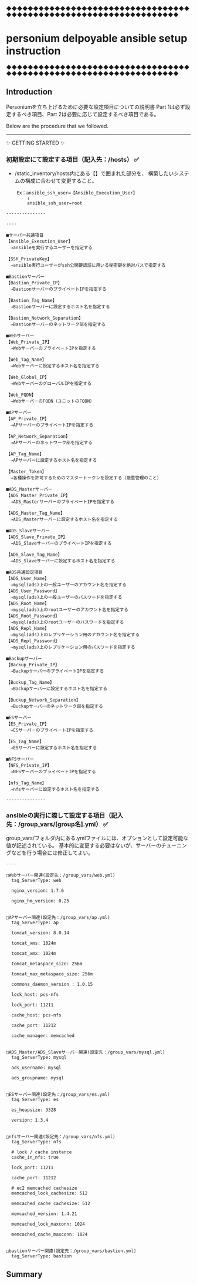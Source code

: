 ◆◆◆◆◆◆◆◆◆◆◆◆◆◆◆◆◆◆◆◆◆◆◆◆◆◆◆◆◆◆◆◆◆◆◆◆◆◆◆◆◆◆◆◆◆◆◆◆◆◆◆◆◆◆◆◆◆◆◆◆◆◆◆◆◆◆
# personium delpoyable ansible setup instruction
◆◆◆◆◆◆◆◆◆◆◆◆◆◆◆◆◆◆◆◆◆◆◆◆◆◆◆◆◆◆◆◆◆◆◆◆◆◆◆◆◆◆◆◆◆◆◆◆◆◆◆◆◆◆◆◆◆◆◆◆◆◆◆◆◆◆

## Introduction

Personiumを立ち上げるために必要な設定項目についての説明書
Part 1は必ず設定するベき項目、Part 2は必要に応じて設定するべき項目である。

Below are the procedure that we followed.

---------------------------------------
:sparkles: GETTING STARTED :sparkles:

### 初期設定にて設定する項目（記入先：/hosts） :white_check_mark:

* /static_inventory/hosts内にある【】で囲まれた部分を、
構築したいシステムの構成に合わせて変更すること。

```
    Ex：ansible_ssh_user=【Ansible_Execution_User】
        ↓
        ansible_ssh_user=root

---------------

----

■サーバー共通項目
【Ansible_Execution_User】
　⇒ansibleを実行するユーザーを指定する

【SSH_PrivateKey】
　⇒ansible実行ユーザーがssh公開鍵認証に用いる秘密鍵を絶対パスで指定する

■Bastionサーバー
【Bastion_Private_IP】
　⇒BastionサーバーのプライベートIPを指定する

【Bastion_Tag_Name】
　⇒Bastionサーバーに設定するホスト名を指定する

【Bastion_Network_Separation】
　⇒Bastionサーバーのネットワーク部を指定する

■Webサーバー
【Web_Private_IP】
　⇒WebサーバーのプライベートIPを指定する

【Web_Tag_Name】
　⇒Webサーバーに設定するホスト名を指定する

【Web_Global_IP】
　⇒WebサーバーのグローバルIPを指定する

【Web_FQDN】
　⇒WebサーバーのFQDN（ユニットのFQDN）

■APサーバー
【AP_Private_IP】
　⇒APサーバーのプライベートIPを指定する

【AP_Network_Separation】
　⇒APサーバーのネットワーク部を指定する

【AP_Tag_Name】
　⇒APサーバーに設定するホスト名を指定する

【Master_Token】
　⇒各種操作を許可するためのマスタートークンを設定する（厳重管理のこと）

■ADS_Masterサーバー
【ADS_Master_Private_IP】
　⇒ADS_MasterサーバーのプライベートIPを指定する

【ADS_Master_Tag_Name】
　⇒ADS_Masterサーバーに設定するホスト名を指定する

■ADS_Slaveサーバー
【ADS_Slave_Private_IP】
　⇒ADS_SlaveサーバーのプライベートIPを指定する

【ADS_Slave_Tag_Name】
　⇒ADS_Slaveサーバーに設定するホスト名を指定する

■ADS共通設定項目
【ADS_User_Name】
　⇒mysql(ads)上の一般ユーザーのアカウント名を指定する
【ADS_User_Password】
　⇒mysql(ads)上の一般ユーザーのパスワードを指定する
【ADS_Root_Name】
　⇒mysql(ads)上のrootユーザーのアカウント名を指定する
【ADS_Root_Password】
　⇒mysql(ads)上のrootユーザーのパスワードを指定する
【ADS_Repl_Name】
　⇒mysql(ads)上のレプリケーション用のアカウント名を指定する
【ADS_Repl_Password】
　⇒mysql(ads)上のレプリケーション用のパスワードを指定する

■Backupサーバー
【Backup_Private_IP】
　⇒BackupサーバーのプライベートIPを指定する

【Buckup_Tag_Name】
　⇒Backupサーバーに設定するホスト名を指定する

【Buckup_Network_Separation】
　⇒Buckupサーバーのネットワーク部を指定する

■ESサーバー
【ES_Private_IP】
　⇒ESサーバーのプライベートIPを指定する

【ES_Tag_Name】
　⇒ESサーバーに設定するホスト名を指定する

■NFSサーバー
【NFS_Private_IP】
　⇒NFSサーバーのプライベートIPを指定する

【nfs_Tag_Name】
　⇒nfsサーバーに設定するホスト名を指定する

---------------

```

### ansibleの実行に際して設定する項目（記入先：/group_vars/[group名].yml） :white_check_mark:

group_vars/フォルダ内にある.ymlファイルには、オプションとして設定可能な値が記述されている。
基本的に変更する必要はないが、サーバーのチューニングなどを行う場合には修正してよい。

```
----

□Webサーバー関連(設定先：/group_vars/web.yml)
  tag_ServerType: web

  nginx_version: 1.7.6
  
  nginx_hm_version: 0.25


□APサーバー関連(設定先：/group_vars/ap.yml)
  tag_ServerType: ap

  tomcat_version: 8.0.14
  
  tomcat_xms: 1024m
  
  tomcat_xmx: 1024m
  
  tomcat_metaspace_size: 256m
  
  tomcat_max_metaspace_size: 256m
  
  commons_daemon_version : 1.0.15

  lock_host: pcs-nfs
  
  lock_port: 11211
  
  cache_host: pcs-nfs
  
  cache_port: 11212
  
  cache_manager: memcached


□ADS_Master/ADS_Slaveサーバー関連(設定先：/group_vars/mysql.yml)
  tag_ServerType: mysql

  ads_username: mysql

  ads_groupname: mysql


□ESサーバー関連(設定先：/group_vars/es.yml)
  tag_ServerType: es

  es_heapsize: 3328

  version: 1.3.4


□nfsサーバー関連(設定先：/group_vars/nfs.yml)
  tag_ServerType: nfs

  # lock / cache instance
  cache_in_nfs: true

  lock_port: 11211

  cache_port: 11212

  # ec2 memcached cachesize
  memcached_lock_cachesize: 512

  memcached_cache_cachesize: 512

  memcached_version: 1.4.21

  memcached_lock_maxconn: 1024

  memcached_cache_maxconn: 1024


□bastionサーバー関連(設定先：/group_vars/bastion.yml)
  tag_ServerType: bastion

```
## Summary

